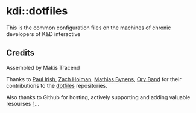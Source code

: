 kdi::dotfiles
=========

This is the common configuration files on the machines of chronic developers of K&D interactive 


## Credits

Assembled by Makis Tracend 

Thanks to [Paul Irish](https://github.com/paulirish), [Zach Holman](https://github.com/holman), [Mathias Bynens](https://github.com/mathiasbynens), [Ory Band](http://github.com/oryband) for their contributions to the [dotfiles](http://dotfiles.github.com) repositories. 

Also thanks to Github for hosting, actively supporting and adding valuable resourses [1](https://help.github.com/articles/dealing-with-line-endings)...

